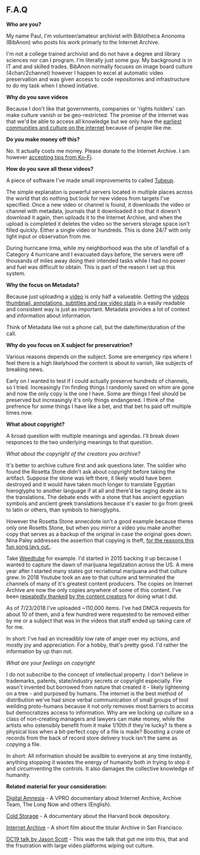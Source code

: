 ## F.A.Q ##

__Who are you?__

My name Paul, I'm volunteer/amateur archivist with Biblotheca Anonoma (BibAnon) who posts his work primarly to the Internet Archive. 

I'm not a college trained archivist and do not have a degree and library sciences nor can I program. I'm literally just some guy. 
My background is in IT and and skilled trades. BibAnon normally focuses on image board culture (4chan/2channel) however I happen to excel at automatic video preservation and was given access to code repositories and infrastructure to do my task when I showd initiative.

__Why do you save videos__

Because I don't like that governments, companies or 'rights holders' can make culture vanish or be geo-restricted. 
The promise of the internet was that we'd be able to access all knowledge but we only have the [earliest communities and culture
on the internet](https://blog.archive.org/2009/08/25/geocities-preserved/) because of people like me.

__Do you make money off this?__

No. It actually costs me money. Please donate to the Internet Archive. I am however [accepting tips from Ko-Fi](https://ko-fi.com/T6T7GRVR).

__How do you save all these videos?__

A piece of software I've made small improvements to called [Tubeup](https://github.com/bibanon/tubeup).

The simple explanaton is powerful servers located in multiple places across the world that do nothing but look for new videos from targets I've specified. Once a new video or channel is found, it downloads the video or channel with metadata, journals that it downloaded it so that it dowsn't download it again, then uploads it to the Internet Archive, and when the upload is completed it deletes the video so the servers storage space isn't filled quickly. Either a single video or hundreds. This is done 24/7 with only light input or observation from me.

During hurricane Irma, while my neighborhood was the site of landfall of a Category 4 hurricane and I evacuated days before, the servers were off thousands of miles away doing their intended tasks while I had no power and fuel was difficult to obtain. This is part of the reason I set up this system.
 
__Why the focus on Metadata?__

Because just uploading a [video](https://archive.org/details/youtube-jNQXAC9IVRw) is only half a valueable. Getting the [videos thumbnail, annotations, subtitles and raw video stats](https://archive.org/download/youtube-jNQXAC9IVRw) in a easily readable and consistent way is just as important. Metadata provides a lot of context and information about information.

Think of Metadata like not a phone call, but the date/time/duration of the call.

__Why do you focus on X subject for preservatrion?__

Various reasons depends on the subject. Some are emergency rips where I feel there is a high likelyhood the content is about to vanish, like subjects of breaking news.

Early on I wanted to test if I could actually preserve hundreds of channels, so I tried. Increasingly I'm finding things I randomly saved on whim are gone and now the only copy is the one I have. Some are things I feel should be preserved but increasingly it's only things endangered. I think of the prefrence for some things I have like a bet, and that bet hs paid off multiple times now.

__What about copyright?__

A broad question with multiple meanings and agendas. I'll break down responces to the two underlying meanings to that question.

*What about the copyright of the creators you archive?*

It's better to archive culture first and ask questions later. The soldier who found the Rosetta Stone didn't ask about copyright before taking the artifact. Suppose the stone was left there, it likely would have been destroyed and it would have taken much longer to translate Egyptian hieroglyphs to another language if at all and there'd be raging deate as to the translations. The debate ends with a stone that has ancient egyptian symbols and ancient greek translations because it's easier to go from greek to latin or others, than symbols to hieroglyphs.

However the Rosetta Stone annecdote isn't a good example because theres only one Rosetts Stone, but when you mirror a video you make another copy that serves as a backup of the original in case the original goes down. Nina Paley addresses the assertion that copying is theft, [for the reasons this fun song lays out.](https://archive.org/details/CopyingIsNotTheft1080p).

Take [Weedtube](https://archive.org/details/weedtubers?sort=-date) for example. I'd started in 2015 backing it up because I wanted to capture the dawn of marijuana legalization across the US. A mere year after I started many states got recriational marijuana and that culture grew. In 2018 Youtube took an axe to that culture and terminated the channels of many of it's greatest content producers. The copies on Internet Archive are now the only copies anywhere of some of this content. I've been [repeatedly thanked](https://twitter.com/vermilion1M/status/1001017637516668932) [by the content creators](https://twitter.com/PositiveSmash/status/993948119921377280) for doing what I did.

As of 7/23/2018 I've uploaded ~110,000 items. I've had DMCA requests for about 10 of them, and a few hundred were requested to be removed either by me or a subject that was in the videos that staff ended up taking care of for me.

In short: I've had an increadibly low rate of anger over my actions, and mostly joy and appreciation. For a hobby, that's pretty good. I'd rather the information by up than not.

*What are your feelings on copyright*

I do not subscribe to the concept of intellectual property. I don't believe in trademarks, patents, state/industry secrets or copyright especially. Fire wasn't invented but borrowed from nature that created it - likely lightening on a tree - and purposed by humans. The internet is the best method of distribution we've had since verbal communication of small groups of tool weilding proto-humans because it not only removes most barriers to access but democratizes access to information. Why are we locking up culture so a class of non-creating managers and lawyers can make money, while the artists who ostensibly benefit from it make 1/10th if they're lucky? Is there a physical loss when a bit-perfect copy of a file is made? Boosting a crate of records from the back of record store delivery truck isn't the same as copying a file.

In short: All information should be availble to everyone at any time instantly, anything stopping it wastes the energy of humanity both in trying to stop it and circumventing the controls. It also damages the collective knowledge of humanity.

__Related material for your consideration:__

[Digital Amnesia](https://www.youtube.com/watch?v=NdZxI3nFVJs) - A VPRO documentary about Internet Archive, Archive Team, The Long Now and others (English).

[Cold Storage](https://vimeo.com/116603551) - A documentary about the Harvard book depository.

[Internet Archive](https://vimeo.com/59207751) - A short film about the titular Archive in San Francisco.

[DC19 talk by Jason Scott](https://www.youtube.com/watch?v=-2ZTmuX3cog) - This was the talk that got me into this, that and the frsutration with large video platforms wiping out culture.
